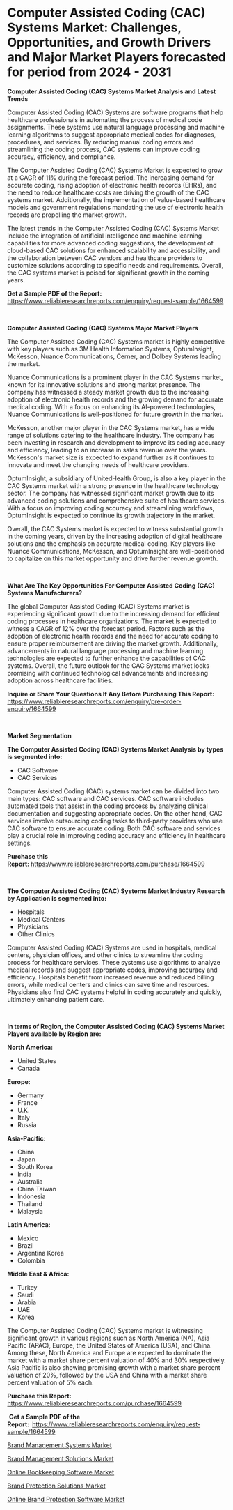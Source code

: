 <p><h1>Computer Assisted Coding (CAC) Systems Market: Challenges, Opportunities, and Growth Drivers and Major Market Players forecasted for period from 2024 - 2031</h1></p><p><strong>Computer Assisted Coding (CAC) Systems Market Analysis and Latest Trends</strong></p>
<p><p>Computer Assisted Coding (CAC) Systems are software programs that help healthcare professionals in automating the process of medical code assignments. These systems use natural language processing and machine learning algorithms to suggest appropriate medical codes for diagnoses, procedures, and services. By reducing manual coding errors and streamlining the coding process, CAC systems can improve coding accuracy, efficiency, and compliance.</p><p>The Computer Assisted Coding (CAC) Systems Market is expected to grow at a CAGR of 11% during the forecast period. The increasing demand for accurate coding, rising adoption of electronic health records (EHRs), and the need to reduce healthcare costs are driving the growth of the CAC systems market. Additionally, the implementation of value-based healthcare models and government regulations mandating the use of electronic health records are propelling the market growth.</p><p>The latest trends in the Computer Assisted Coding (CAC) Systems Market include the integration of artificial intelligence and machine learning capabilities for more advanced coding suggestions, the development of cloud-based CAC solutions for enhanced scalability and accessibility, and the collaboration between CAC vendors and healthcare providers to customize solutions according to specific needs and requirements. Overall, the CAC systems market is poised for significant growth in the coming years.</p></p>
<p><strong>Get a Sample PDF of the Report:&nbsp;</strong> <a href="https://www.reliableresearchreports.com/enquiry/request-sample/1664599">https://www.reliableresearchreports.com/enquiry/request-sample/1664599</a></p>
<p>&nbsp;</p>
<p><strong>Computer Assisted Coding (CAC) Systems Major Market Players</strong></p>
<p><p>The Computer Assisted Coding (CAC) Systems market is highly competitive with key players such as 3M Health Information Systems, OptumInsight, McKesson, Nuance Communications, Cerner, and Dolbey Systems leading the market. </p><p>Nuance Communications is a prominent player in the CAC Systems market, known for its innovative solutions and strong market presence. The company has witnessed a steady market growth due to the increasing adoption of electronic health records and the growing demand for accurate medical coding. With a focus on enhancing its AI-powered technologies, Nuance Communications is well-positioned for future growth in the market.</p><p>McKesson, another major player in the CAC Systems market, has a wide range of solutions catering to the healthcare industry. The company has been investing in research and development to improve its coding accuracy and efficiency, leading to an increase in sales revenue over the years. McKesson's market size is expected to expand further as it continues to innovate and meet the changing needs of healthcare providers.</p><p>OptumInsight, a subsidiary of UnitedHealth Group, is also a key player in the CAC Systems market with a strong presence in the healthcare technology sector. The company has witnessed significant market growth due to its advanced coding solutions and comprehensive suite of healthcare services. With a focus on improving coding accuracy and streamlining workflows, OptumInsight is expected to continue its growth trajectory in the market.</p><p>Overall, the CAC Systems market is expected to witness substantial growth in the coming years, driven by the increasing adoption of digital healthcare solutions and the emphasis on accurate medical coding. Key players like Nuance Communications, McKesson, and OptumInsight are well-positioned to capitalize on this market opportunity and drive further revenue growth.</p></p>
<p>&nbsp;</p>
<p><strong>What Are The Key Opportunities For Computer Assisted Coding (CAC) Systems Manufacturers?</strong></p>
<p><p>The global Computer Assisted Coding (CAC) Systems market is experiencing significant growth due to the increasing demand for efficient coding processes in healthcare organizations. The market is expected to witness a CAGR of 12% over the forecast period. Factors such as the adoption of electronic health records and the need for accurate coding to ensure proper reimbursement are driving the market growth. Additionally, advancements in natural language processing and machine learning technologies are expected to further enhance the capabilities of CAC systems. Overall, the future outlook for the CAC Systems market looks promising with continued technological advancements and increasing adoption across healthcare facilities.</p></p>
<p><strong>Inquire or Share Your Questions If Any Before Purchasing This Report:</strong> <a href="https://www.reliableresearchreports.com/enquiry/pre-order-enquiry/1664599">https://www.reliableresearchreports.com/enquiry/pre-order-enquiry/1664599</a></p>
<p>&nbsp;</p>
<p><strong>Market Segmentation</strong></p>
<p><strong>The Computer Assisted Coding (CAC) Systems Market Analysis by types is segmented into:</strong></p>
<p><ul><li>CAC Software</li><li>CAC Services</li></ul></p>
<p><p>Computer Assisted Coding (CAC) systems market can be divided into two main types: CAC software and CAC services. CAC software includes automated tools that assist in the coding process by analyzing clinical documentation and suggesting appropriate codes. On the other hand, CAC services involve outsourcing coding tasks to third-party providers who use CAC software to ensure accurate coding. Both CAC software and services play a crucial role in improving coding accuracy and efficiency in healthcare settings.</p></p>
<p><strong>Purchase this Report:&nbsp;</strong><a href="https://www.reliableresearchreports.com/purchase/1664599">https://www.reliableresearchreports.com/purchase/1664599</a></p>
<p>&nbsp;</p>
<p><strong>The Computer Assisted Coding (CAC) Systems Market Industry Research by Application is segmented into:</strong></p>
<p><ul><li>Hospitals</li><li>Medical Centers</li><li>Physicians</li><li>Other Clinics</li></ul></p>
<p><p>Computer Assisted Coding (CAC) Systems are used in hospitals, medical centers, physician offices, and other clinics to streamline the coding process for healthcare services. These systems use algorithms to analyze medical records and suggest appropriate codes, improving accuracy and efficiency. Hospitals benefit from increased revenue and reduced billing errors, while medical centers and clinics can save time and resources. Physicians also find CAC systems helpful in coding accurately and quickly, ultimately enhancing patient care.</p></p>
<p>&nbsp;</p>
<p><strong>In terms of Region, the Computer Assisted Coding (CAC) Systems Market Players available by Region are:</strong></p>
<p>
    <p> <strong> North America: </strong>
        <ul>
            <li>United States</li>
            <li>Canada</li>
        </ul>
        </p> 
    <p> <strong> Europe: </strong>
        <ul>
            <li>Germany</li>
            <li>France</li>
            <li>U.K.</li>
            <li>Italy</li>
            <li>Russia</li>
        </ul>
        </p> 
    <p> <strong> Asia-Pacific: </strong>
        <ul>
            <li>China</li>
            <li>Japan</li>
            <li>South Korea</li>
            <li>India</li>
            <li>Australia</li>
            <li>China Taiwan</li>
            <li>Indonesia</li>
            <li>Thailand</li>
            <li>Malaysia</li>
        </ul>
        </p> 
    <p> <strong> Latin America: </strong>
        <ul>
            <li>Mexico</li>
            <li>Brazil</li>
            <li>Argentina Korea</li>
            <li>Colombia</li>
        </ul>
        </p> 
    <p> <strong> Middle East & Africa: </strong>
        <ul>
            <li>Turkey</li>
            <li>Saudi</li>
            <li>Arabia</li>
            <li>UAE</li>
            <li>Korea</li>
        </ul>
    </p>
    </p>
<p><p>The Computer Assisted Coding (CAC) Systems market is witnessing significant growth in various regions such as North America (NA), Asia Pacific (APAC), Europe, the United States of America (USA), and China. Among these, North America and Europe are expected to dominate the market with a market share percent valuation of 40% and 30% respectively. Asia Pacific is also showing promising growth with a market share percent valuation of 20%, followed by the USA and China with a market share percent valuation of 5% each.</p></p>
<p><strong>Purchase this Report: </strong><a href="https://www.reliableresearchreports.com/purchase/1664599">https://www.reliableresearchreports.com/purchase/1664599</a></p>
<p>&nbsp;<strong>Get a Sample PDF of the Report:&nbsp;&nbsp;</strong><a href="https://www.reliableresearchreports.com/enquiry/request-sample/1664599">https://www.reliableresearchreports.com/enquiry/request-sample/1664599</a></p>
<p><strong></strong></p>
<p><p><a href="https://medium.com/@mikeflatley1970/brand-management-systems-market-report-reveals-the-latest-trends-and-growth-opportunities-of-this-2a9508b5b13d">Brand Management Systems Market</a></p><p><a href="https://medium.com/@mikeflatley1970/brand-management-solutions-market-insights-into-market-cagr-market-trends-and-growth-strategies-936d32a6401f">Brand Management Solutions Market</a></p><p><a href="https://medium.com/@mikeflatley1970/online-bookkeeping-software-market-size-market-outlook-and-market-forecast-2024-to-2031-b616d672c250">Online Bookkeeping Software Market</a></p><p><a href="https://medium.com/@mikeflatley1970/brand-protection-solutions-market-insights-into-market-cagr-market-trends-and-growth-strategies-b70d9b2855e4">Brand Protection Solutions Market</a></p><p><a href="https://medium.com/@mikeflatley1970/online-brand-protection-software-market-insight-market-trends-growth-forecasted-from-2024-to-87ef16ff21bf">Online Brand Protection Software Market</a></p></p>